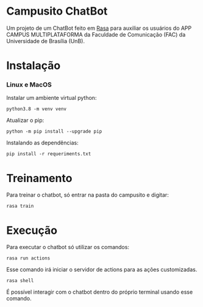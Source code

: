 # Campusito ChatBot
Um projeto de um ChatBot feito em [Rasa](https://rasa.com/) para auxiliar os usuários do APP CAMPUS MULTIPLATAFORMA da Faculdade de Comunicação (FAC) da Universidade de Brasília (UnB).

# Instalação

### Linux e MacOS

Instalar um ambiente virtual python:

```
python3.8 -m venv venv
```

Atualizar o pip:

```
python -m pip install --upgrade pip
```

Instalando as dependências:

```
pip install -r requeriments.txt
```

# Treinamento

Para treinar o chatbot, só entrar na pasta do campusito e digitar:

```
rasa train
```

# Execução
Para executar o chatbot só utilizar os comandos:

```
rasa run actions
```
Esse comando irá iniciar o servidor de actions para as ações customizadas.

```
rasa shell
```

É possível interagir com o chatbot dentro do próprio terminal usando esse comando.

